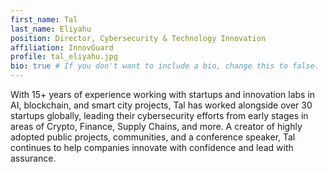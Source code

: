 ```yaml
---
first_name: Tal
last_name: Eliyahu
position: Director, Cybersecurity & Technology Innovation 
affiliation: InnovGuard
profile: tal_eliyahu.jpg
bio: true # If you don't want to include a bio, change this to false.
---
```


With 15+ years of experience working with startups and innovation labs in AI, blockchain, and smart city projects, Tal has worked alongside over 30 startups globally, leading their cybersecurity efforts from early stages in areas of Crypto, Finance, Supply Chains, and more. A creator of highly adopted public projects, communities, and a conference speaker, Tal continues to help companies innovate with confidence and lead with assurance.
